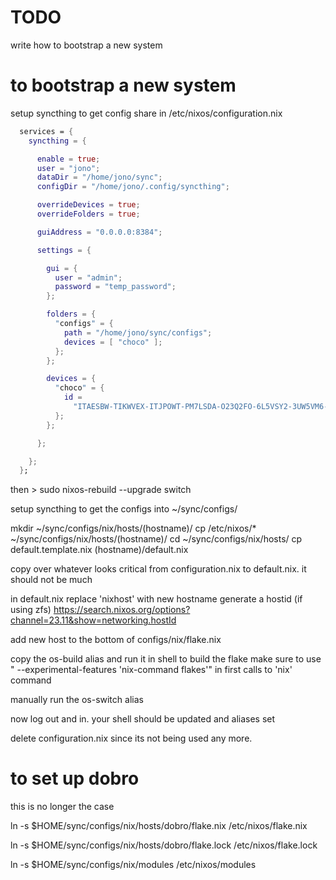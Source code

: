 
# TODO

write how to bootstrap a new system


# to bootstrap a new system

setup syncthing to get config share in /etc/nixos/configuration.nix

```nix
  services = {
    syncthing = {

      enable = true;
      user = "jono";
      dataDir = "/home/jono/sync";
      configDir = "/home/jono/.config/syncthing";

      overrideDevices = true;
      overrideFolders = true;

      guiAddress = "0.0.0.0:8384";

      settings = {

        gui = {
          user = "admin";
          password = "temp_password";
        };

        folders = {
          "configs" = {
            path = "/home/jono/sync/configs";
            devices = [ "choco" ];
          };
        };

        devices = {
          "choco" = {
            id =
              "ITAESBW-TIKWVEX-ITJPOWT-PM7LSDA-O23Q2FO-6L5VSY2-3UW5VM6-I6YQAAR";
          };
        };

      };

    };
  };
```


then > sudo nixos-rebuild --upgrade switch

setup syncthing to get the configs into ~/sync/configs/

mkdir ~/sync/configs/nix/hosts/(hostname)/
cp /etc/nixos/* ~/sync/configs/nix/hosts/(hostname)/
cd ~/sync/configs/nix/hosts/
cp default.template.nix (hostname)/default.nix

copy over whatever looks critical from configuration.nix to default.nix. it should not be much

in default.nix
    replace 'nixhost' with new hostname
    generate a hostid (if using zfs)
        https://search.nixos.org/options?channel=23.11&show=networking.hostId

add new host to the bottom of configs/nix/flake.nix

copy the os-build alias and run it in shell to build the flake
    make sure to use " --experimental-features 'nix-command flakes'" in first calls to 'nix' command

manually run the os-switch alias

now log out and in. your shell should be updated and aliases set

delete configuration.nix since its not being used any more.



# to set up dobro

this is no longer the case

ln -s $HOME/sync/configs/nix/hosts/dobro/flake.nix /etc/nixos/flake.nix

ln -s $HOME/sync/configs/nix/hosts/dobro/flake.lock /etc/nixos/flake.lock

ln -s $HOME/sync/configs/nix/modules /etc/nixos/modules
